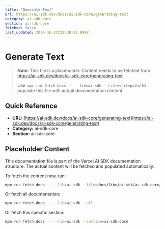 ```yaml
---
title: "Generate Text"
url: https://ai-sdk.dev/docs/ai-sdk-core/generating-text
category: ai-sdk-core
section: ai-sdk-core
fetched: false
last_updated: 2025-10-21T22:38:01.099Z
---
```


# Generate Text

> **Note:** This file is a placeholder. Content needs to be fetched from https://ai-sdk.dev/docs/ai-sdk-core/generating-text
>
> Use `npm run fetch-docs -- --lib=ai-sdk --file=<filepath>` to populate this file with actual documentation content.

## Quick Reference

- **URL:** [https://ai-sdk.dev/docs/ai-sdk-core/generating-text](https://ai-sdk.dev/docs/ai-sdk-core/generating-text)
- **Category:** ai-sdk-core
- **Section:** ai-sdk-core

## Placeholder Content

This documentation file is part of the Vercel AI SDK documentation structure.
The actual content will be fetched and populated automatically.

To fetch the content now, run:

```bash
npm run fetch-docs -- --lib=ai-sdk --file=docs/libs/ai-sdk/ai-sdk-core/generating-text.md
```

Or fetch all documentation:

```bash
npm run fetch-docs -- --lib=ai-sdk --all
```

Or fetch this specific section:

```bash
npm run fetch-docs -- --lib=ai-sdk --section=ai-sdk-core
```
